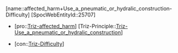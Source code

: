 ﻿---
type: TrizContradiction
aliases:
- affected_harm+Use_a_pneumatic_or_hydralic_construction-Difficulty
license: CC BY-SA 4.0
copyright: https://github.com/SpocWeb
IsDeleted: false
IsReadOnly: false
Confidential: public
tags: 
- Triz/Contradiction
---
[name::affected_harm+Use_a_pneumatic_or_hydralic_construction-Difficulty]
[SpocWebEntityId::25707]
+ [pro::[Triz-affected_harm](tech/Triz/Parameter/Triz-affected_harm.md)]
[Triz-Principle::[Triz-Use_a_pneumatic_or_hydralic_construction](tech/Triz/Principle/Triz-Use_a_pneumatic_or_hydralic_construction.md)]
- [con::[Triz-Difficulty](tech/Triz/Parameter/Triz-Difficulty.md)]

